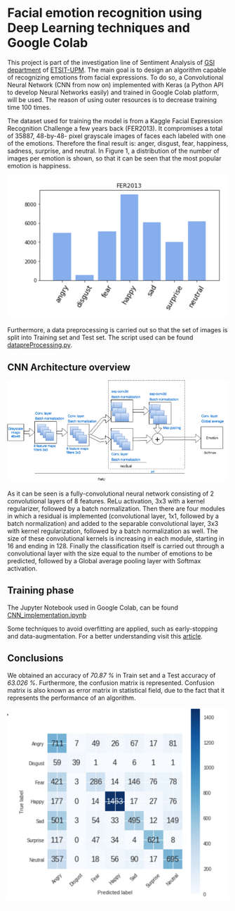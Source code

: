 # Facial emotion recognition using Deep Learning techniques and Google Colab

This project is part of the investigation line of Sentiment Analysis of [GSI department](http://www.gsi.upm.es/es/) of [ETSIT-UPM](http://www.etsit.upm.es/). The main goal is to design an algorithm capable of recognizing emotions from facial expressions. To do so, a Convolutional Neural Network (CNN from now on) implemented with  Keras (a Python API to develop Neural Networks easily) and trained in Google Colab platform, will be used. The reason of using outer resources is to decrease training time 100 times.

The dataset used for training the model is from a Kaggle Facial Expression Recognition Challenge a few years back (FER2013). It compromises a total of 35887, 48-by-48- pixel grayscale images of faces each labeled with one of the emotions. Therefore the final result is: anger, disgust, fear, happiness, sadness, surprise, and neutral. In Figure 1, a distribution of the number of images per emotion is shown, so that it can be seen that the most popular emotion is happiness.

![Distribution of number of images per emotion](Images/image_distribution.png)

Furthermore, a data preprocessing is carried out so that the set of images is split into Training set and Test set. The script used can be found [datapreProcessing.py](datapreProcessing.py). 


## CNN Architecture overview

![CNN architecture](Images/CNN-ach4.png)

As it can be seen is a fully-convolutional neural network consisting of 2 convolutional layers of 8 features. ReLu activation, 3x3 with a kernel regularizer, followed by a batch normalization. Then there are four modules in which a residual is implemented (convolutional layer, 1x1, followed by a batch normalization) and added to the separable convolutional layer, 3x3 with kernel regularization, followed by a batch normalization as well. The size of these convolutional kernels is increasing in each module, starting in 16 and ending in 128. Finally the classification itself is carried out through a convolutional layer with the size equal to the number of emotions to be predicted, followed by a Global average pooling layer with Softmax activation.

## Training phase


The Jupyter Notebook used in Google Colab, can be found [CNN_implementation.ipynb](CNN_implementation.ipynb)

Some techniques to avoid overfitting are applied, such as early-stopping and data-augmentation. For a better understanding visit this [article]().

## Conclusions

We obtained an accuracy of *70.87 %*  in Train set and a Test accuracy of *63.026 %*. Furthermore, the confusion matrix is represented. Confusion matrix is also known as error matrix in statistical field, due to the fact that it represents the performance of an algorithm.

![Confusion matrix](Images/confusion_matrix.png)


